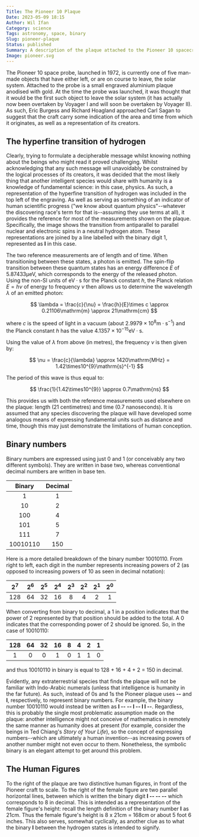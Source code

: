 ```yaml
---
Title: The Pioneer 10 Plaque
Date: 2023-05-09 18:15
Author: Wil Ifan
Category: science
Tags: astronomy, space, binary
Slug: pioneer-plaque
Status: published
Summary: A description of the plaque attached to the Pioneer 10 spacecraft and what it represents.
Image: pioneer.svg
---
```


The Pioneer 10 space probe, launched in 1972, is currently one of five man-made objects that have either left, or are on course to leave, the solar system. Attached to the probe is a small engraved aluminium plaque anodised with gold. At the time the probe was launched, it was thought that it would be the first such object to leave the solar system (it has actually now been overtaken by Voyager I and will soon be overtaken by Voyager II). As such, Eric Burgess and Richard Hoagland approached Carl Sagan to suggest that the craft carry some indication of the area and time from which it originates, as well as a representation of its creators.

## The hyperfine transition of hydrogen

Clearly, trying to formulate a decipherable message whilst knowing nothing about the beings who might read it proved challenging. Whilst acknowledging that any such message will unavoidably be constrained by the logical processes of its creators, it was decided that the most likely thing that another intelligent species would share with humanity is a knowledge of fundamental science: in this case, physics. As such, a representation of the hyperfine transition of hydrogen was included in the top left of the engraving. As well as serving as something of an indicator of human scientific progress ("we know about quantum physics"--whatever the discovering race's term for that is--assuming they use terms at all), it provides the reference for most of the measurements shown on the plaque. Specifically, the image shows the transition from antiparallel to parallel nuclear and electronic spins in a neutral hydrogen atom. These representations are joined by a line labelled with the binary digit 1, represented as **I** in this case.

The two reference measurements are of length and of time. When transitioning between these states, a photon is emitted. The spin-flip transition between these quantum states has an energy difference $E$ of $5.87433 \mathrm{\mu eV}$, which corresponds to the energy of the released photon. Using the non-SI units of $\mathrm{eV \cdot s}$ for the Planck constant $h$, the Planck relation $E = h \nu$ of energy to frequency $\nu$ then allows us to determine the wavelength $\lambda$ of an emitted photon:

$$
\lambda = \frac{c}{\nu} = \frac{h}{E}\times c \approx 0.21106\mathrm{m} \approx 21\mathrm{cm}
$$

where $c$ is the speed of light in a vacuum (about $2.9979\times10^{8}\mathrm{m} \cdot \mathrm{s}^{-1}$) and the Planck constant $h$ has the value $4.1357\times10^{-15} \mathrm{eV} \cdot \mathrm{s}$.

Using the value of $\lambda$ from above (in metres), the frequency $\nu$ is then given by:

$$
\nu = \frac{c}{\lambda} \approx 1420\mathrm{MHz} = 1.42\times10^{9}\mathrm{s}^{-1}
$$

The period of this wave is thus equal to:

$$
\frac{1}{1.42\times10^{9}} \approx 0.7\mathrm{ns}
$$

This provides us with both the reference measurements used elsewhere on the plaque: length (21 centimetres) and time (0.7 nanoseconds). It is assumed that any species discovering the plaque will have developed some analogous means of expressing fundamental units such as distance and time, though this may just demonstrate the limitations of human conception.

## Binary numbers

Binary numbers are expressed using just 0 and 1 (or conceivably any two different symbols). They are written in base two, whereas conventional decimal numbers are written in base ten.

| Binary     | Decimal     |
|:----------:|:-----------:|
|  1         |  1          |
|  10        |  2          |
|  100       |  4          |
|  101       |  5          |
|  111       |  7          |
|  10010110  |  150        |

Here is a more detailed breakdown of the binary number 10010110. From right to left, each digit in the number represents increasing powers of 2 (as opposed to increasing powers of 10 as seen in decimal notation):

| $2^{7}$ | $2^{6}$ | $2^{5}$ | $2^{4}$ | $2^{3}$ | $2^{2}$ | $2^{1}$ | $2^{0}$ |
|:---:|:--:|:--:|:--:|:-:|:-:|:-:|:-:|
| 128 | 64 | 32 | 16 | 8 | 4 | 2 | 1 |

When converting from binary to decimal, a 1 in a position indicates that the power of 2 represented by that position should be added to the total. A 0 indicates that the corresponding power of 2 should be ignored. So, in the case of 10010110:

| 128 | 64 | 32 | 16 | 8 | 4 | 2 | 1 |
|:---:|:--:|:--:|:--:|:-:|:-:|:-:|:-:|
| 1   | 0  | 0  | 1  | 0 | 1 | 1 | 0 |

and thus 10010110 in binary is equal to 128 + 16 + 4 + 2 = 150 in decimal.

Evidently, any extraterrestrial species that finds the plaque will not be familiar with Indo-Arabic numerals (unless that intelligence is humanity in the far future). As such, instead of 0s and 1s the Pioneer plaque uses **--** and **I**, respectively, to represent binary numbers. For example, the binary number 10010110 would instead be written as **I -- -- I -- I I --**. Regardless, this is probably the single most problematic assumption made on the plaque: another intelligence might not conceive of mathematics in remotely the same manner as humanity does at present (for example, consider the beings in Ted Chiang's *Story of Your Life*), so the concept of expressing numbers--which are ultimately a human invention--as increasing powers of another number might not even occur to them. Nonetheless, the symbolic binary is an elegant attempt to get around this problem.

## The Human Figures

To the right of the plaque are two distinctive human figures, in front of the Pioneer craft to scale. To the right of the female figure are two parallel horizontal lines, between which is written the binary digit **I -- -- --** which corresponds to 8 in decimal. This is intended as a representation of the female figure's height: recall the length definition of the binary number **I** as 21cm. Thus the female figure's height is 8 x 21cm = 168cm or about 5 foot 6 inches. This also serves, somewhat cyclically, as another clue as to what the binary **I** between the hydrogen states is intended to signify.
